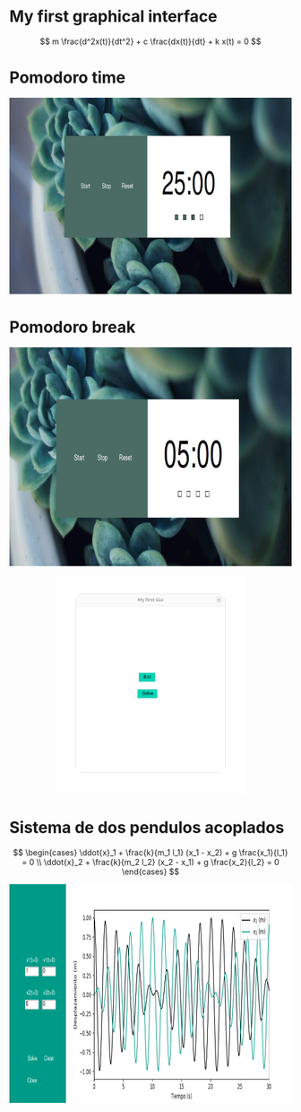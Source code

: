 # My first graphical interface

$$
m \frac{d^2x(t)}{dt^2} + c \frac{dx(t)}{dt} + k x(t) = 0
$$




# Pomodoro time

<p align="center">
  <img width="820" height="350" src="pomodoro.jpg">
</p>

# Pomodoro break

<p align="center">
  <img with="850" height="390" src="break.jpg">
</p>

<p align="center">
  <img with="850" height="390" src="gui.jpg">
</p>

# Sistema de dos pendulos acoplados

$$
\begin{cases}
\ddot{x}_1 + \frac{k}{m_1 l_1} (x_1 - x_2) + g \frac{x_1}{l_1} = 0 \\
\ddot{x}_2 + \frac{k}{m_2 l_2} (x_2 - x_1) + g \frac{x_2}{l_2} = 0
\end{cases}
$$

<p align="center">
  <img with="850" height="390" src="/Guis/Gui_1.png">
</p>



